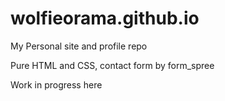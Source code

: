 # wolfieorama.github.io

My Personal site and profile repo

Pure HTML and CSS, contact form by form_spree

Work in progress here 
